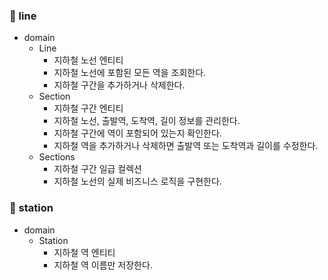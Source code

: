 ### 🧱 line

- domain
  - Line
    - 지하철 노선 엔티티
    - 지하철 노선에 포함된 모든 역을 조회한다.
    - 지하철 구간을 추가하거나 삭제한다.
  - Section
    - 지하철 구간 엔티티
    - 지하철 노선, 출발역, 도착역, 길이 정보를 관리한다.
    - 지하철 구간에 역이 포함되어 있는지 확인한다.
    - 지하철 역을 추가하거나 삭제하면 출발역 또는 도착역과 길이를 수정한다.
  - Sections
    - 지하철 구간 일급 컬렉션
    - 지하철 노선의 실제 비즈니스 로직을 구현한다. 

### 🧱 station

- domain
  - Station
    - 지하철 역 엔티티
    - 지하철 역 이름만 저장한다.
